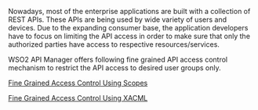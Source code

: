 Nowadays, most of the enterprise applications are built with a collection of REST APIs. These APIs are being used by wide variety of users and devices. Due to the expanding consumer base, the application developers have to focus on limiting the API access in order to make sure that only the authorized parties have access to respective resources/services.

 WSO2 API Manager offers following fine grained API access control mechanism to restrict the API access to desired user groups only.

[Fine Grained Access Control Using Scopes]({{base_path}}/Learn/APISecurity/OAuth2/OAuth2Scopes/fine-grained-access-control-with-oauth-scopes)

[Fine Grained Access Control Using XACML]({{base_path}}/Learn/APISecurity/Authorization/role-based-access-control-using-xacml/)